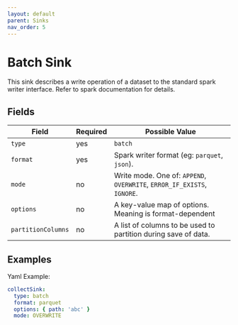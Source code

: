 ```yaml
---
layout: default
parent: Sinks
nav_order: 5
---
```


# Batch Sink

This sink describes a write operation of a dataset to the standard spark writer interface.
Refer to spark documentation for details.

## Fields

| Field | Required | Possible Value |
| ----- | -------- | -------------- |
| `type` | yes | `batch` |
| `format` | yes | Spark writer format (eg: `parquet`, `json`). |
| `mode` | no | Write mode. One of: `APPEND`, `OVERWRITE`, `ERROR_IF_EXISTS`, `IGNORE`. |
| `options` | no | A key-value map of options. Meaning is format-dependent |
| `partitionColumns` | no | A list of columns to be used to partition during save of data. |

## Examples

Yaml Example:

```yaml
collectSink:
  type: batch
  format: parquet
  options: { path: 'abc' }
  mode: OVERWRITE
```
